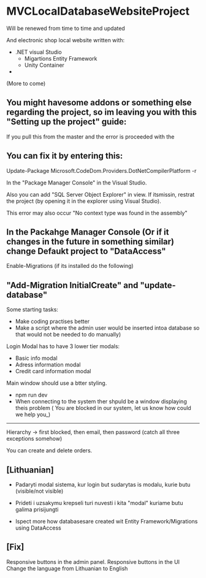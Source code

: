 # MVCLocalDatabaseWebsiteProject
Will be renewed from time to time and updated

And electronic shop local website written with:
- .NET visual Studio 
    * Migartions Entity Framework
    * Unity Container
- 
(More to come)

You might havesome addons or something else regarding the project, so im leaving you with this "Setting up the project" guide:
--
If you pull this from the master and the error is proceeded with the 

  You can fix it by entering this:
  --
  Update-Package Microsoft.CodeDom.Providers.DotNetCompilerPlatform -r

  In the "Package Manager Console" in the Visual Studio.

  Also you can add "SQL Server Object Explorer" in view. If itsmissin, restrat the project (by opening it in the explorer using Visual    Studio).



This error may also occur
"No context type was found in the assembly"

In the Packahge Manager Console (Or if it changes in the future in something similar) change Defaukt project to "DataAccess"
--
Enable-Migrations (if its installed do the following)

"Add-Migration InitialCreate"        and            "update-database"
--
Some starting tasks:
- Make coding practises better
- Make a script where the admin user would be inserted intoa database so that would not be needed to do manually)


Login Modal has to have 3 lower tier modals:
- Basic info modal 
- Adress information modal
- Credit card information modal


Main window should use a btter styling.
- npm run dev
- When connecting to the system ther shpuld be a window displaying theis problem
( You are blocked in our system, let us know how could we help you_)


----
Hierarchy -> first blocked, then email, then password (catch all three exceptions somehow)


You can create and delete orders.

[Lithuanian]
--
- Padaryti modal sistema, kur login but sudarytas is modalu, kurie butu (visible/not visible)
- Prideti i uzsakymu krepseli turi nuvesti i kita "modal" kuriame butu galima prisijungti


- Ispect more how databasesare created wit Entity Framework/Migrations using DataAccess


[Fix]
--

Responsive buttons in the admin panel.
Responsive buttons in the UI
Change the language from Lithuanian to English
